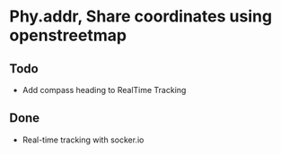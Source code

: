 # Phy.addr, Share coordinates using openstreetmap

## Todo
* Add compass heading to RealTime Tracking

## Done
* Real-time tracking with socker.io
